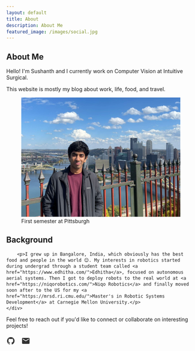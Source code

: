 ```yaml
---
layout: default
title: About
description: About Me
featured_image: /images/social.jpg
---
```


<section class="intro">
	<div class="wrap">
		<h1>About Me</h1>
		<p>Hello! I'm Sushanth and I currently work on Computer Vision at Intuitive Surgical.</p>
		<p>This website is mostly my blog about work, life, food, and travel.</p>
	</div>
</section>

<section class="image-section">
	<div class="wrap">
		<figure>
			<img src="/images/landing_page/sush.jpeg" alt="Sushanth" class="full-width">
			<figcaption class="image-caption">First semester at Pittsburgh</figcaption>
		</figure>
	</div>
</section>

<section class="intro">
	<div class="wrap">
		<h2>Background</h2>

		<p>I grew up in Bangalore, India, which obviously has the best food and people in the world 😊. My interests in robotics started during undergrad through a student team called <a href="https://www.edhitha.com/">Edhitha</a>, focused on autonomous aerial systems. Then I got to deploy robots to the real world at <a href="https://niqorobotics.com/">Niqo Robotics</a> and finally moved soon after to the US for my <a href="https://mrsd.ri.cmu.edu/">Master's in Robotic Systems Development</a> at Carnegie Mellon University.</p>
	</div>
</section>

<section class="intro">
	<div class="wrap">
		<p>Feel free to reach out if you'd like to connect or collaborate on interesting projects!</p>
		<div class="social-icons">
			<a href="https://github.com/sushanth" target="_blank" rel="noopener noreferrer">
				<img src="/images/icons/github.svg" alt="GitHub" width="24" height="24">
			</a>
			<a href="mailto:sushanth@example.com">
				<img src="/images/icons/email.svg" alt="Email" width="24" height="24">
			</a>
		</div>
	</div>
</section>

<style>
.social-icons {
    margin-top: 20px;
    display: flex;
    gap: 16px;
}

.social-icons a {
    opacity: 0.8;
    transition: opacity 0.2s ease;
}

.social-icons a:hover {
    opacity: 1;
}
</style> 